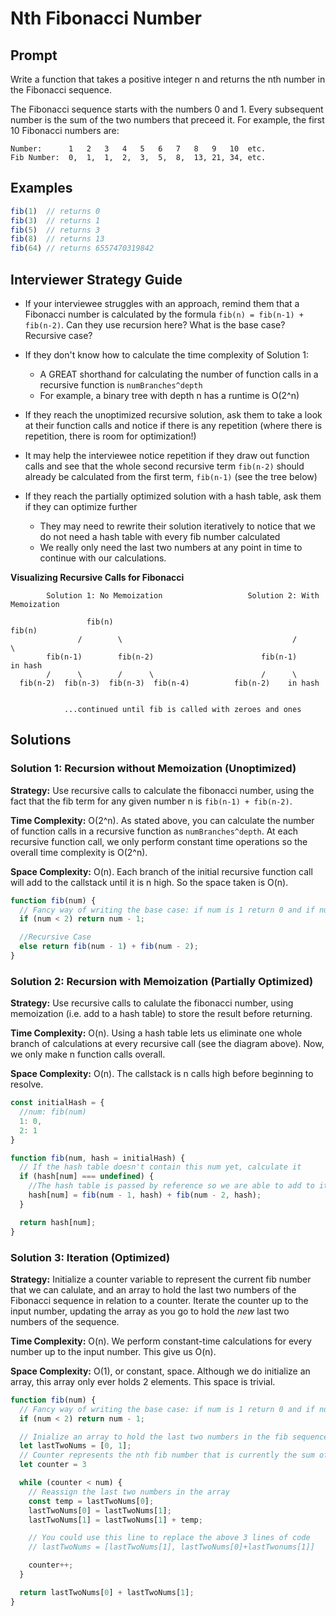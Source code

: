 # Nth Fibonacci Number

## Prompt
Write a function that takes a positive integer n and returns the nth number in the Fibonacci sequence.

The Fibonacci sequence starts with the numbers 0 and 1. Every subsequent number is the sum of the two numbers that preceed it. For example, the first 10 Fibonacci numbers are:
```
Number:      1   2   3   4   5   6   7   8   9   10  etc.
Fib Number:  0,  1,  1,  2,  3,  5,  8,  13, 21, 34, etc.
```

## Examples
```javascript
fib(1)  // returns 0
fib(3)  // returns 1
fib(5)  // returns 3
fib(8)  // returns 13
fib(64) // returns 6557470319842
```

## Interviewer Strategy Guide
- If your interviewee struggles with an approach, remind them that a Fibonacci number is calculated by the formula `fib(n) = fib(n-1) + fib(n-2)`. Can they use recursion here? What is the base case? Recursive case?

- If they don't know how to calculate the time complexity of Solution 1:
  - A GREAT shorthand for calculating the number of function calls in a recursive function is `numBranches^depth`
  - For example, a binary tree with depth n has a runtime is O(2^n)

- If they reach the unoptimized recursive solution, ask them to take a look at their function calls and notice if there is any repetition (where there is repetition, there is room for optimization!)

- It may help the interviewee notice repetition if they draw out function calls and see that the whole second recursive term `fib(n-2)` should already be calculated from the first term, `fib(n-1)` (see the tree below)

- If they reach the partially optimized solution with a hash table, ask them if they can optimize further
  - They may need to rewrite their solution iteratively to notice that we do not need a hash table with every fib number calculated
  - We really only need the last two numbers at any point in time to continue with our calculations.

**Visualizing Recursive Calls for Fibonacci**
```
        Solution 1: No Memoization                   Solution 2: With Memoization

                 fib(n)                                          fib(n)
               /        \                                      /        \
        fib(n-1)        fib(n-2)                        fib(n-1)        in hash
        /      \        /      \                        /      \
  fib(n-2)  fib(n-3)  fib(n-3)  fib(n-4)          fib(n-2)    in hash


            ...continued until fib is called with zeroes and ones
```

## Solutions

### Solution 1: Recursion without Memoization (Unoptimized)

**Strategy:** Use recursive calls to calculate the fibonacci number, using the fact that the fib term for any given number n is `fib(n-1) + fib(n-2)`.

**Time Complexity:** O(2^n). As stated above, you can calculate the number of function calls in a recursive function as `numBranches^depth`. At each recursive function call, we only perform constant time operations so the overall time complexity is O(2^n).

**Space Complexity:** O(n). Each branch of the initial recursive function call will add to the callstack until it is n high. So the space taken is O(n).

```javascript
function fib(num) {
  // Fancy way of writing the base case: if num is 1 return 0 and if num is 2 return 1
  if (num < 2) return num - 1;

  //Recursive Case
  else return fib(num - 1) + fib(num - 2);
}
```

### Solution 2: Recursion with Memoization (Partially Optimized)
**Strategy:** Use recursive calls to calulate the fibonacci number, using memoization (i.e. add to a hash table) to store the result before returning.

**Time Complexity:** O(n). Using a hash table lets us eliminate one whole branch of calculations at every recursive call (see the diagram above). Now, we only make n function calls overall.

**Space Complexity:** O(n). The callstack is n calls high before beginning to resolve.

```javascript
const initialHash = {
  //num: fib(num)
  1: 0,
  2: 1
}

function fib(num, hash = initialHash) {
  // If the hash table doesn't contain this num yet, calculate it
  if (hash[num] === undefined) {
    //The hash table is passed by reference so we are able to add to it at any function call in the stack
    hash[num] = fib(num - 1, hash) + fib(num - 2, hash);
  }

  return hash[num];
}
```

### Solution 3: Iteration (Optimized)
**Strategy:** Initialize a counter variable to represent the current fib number that we can calulate, and an array to hold the last two numbers of the Fibonacci sequence in relation to a counter. Iterate the counter up to the input number, updating the array as you go to hold the *new* last two numbers of the sequence.

**Time Complexity:** O(n). We perform constant-time calculations for every number up to the input number. This give us O(n).

**Space Complexity:** O(1), or constant, space. Although we do initialize an array, this array only ever holds 2 elements. This space is trivial.

```javascript
function fib(num) {
  // Fancy way of writing the base case: if num is 1 return 0 and if num is 2 return 1
  if (num < 2) return num - 1;

  // Inialize an array to hold the last two numbers in the fib sequence
  let lastTwoNums = [0, 1];
  // Counter represents the nth fib number that is currently the sum of the lastTwoNums array
  let counter = 3

  while (counter < num) {
    // Reassign the last two numbers in the array
    const temp = lastTwoNums[0];
    lastTwoNums[0] = lastTwoNums[1];
    lastTwoNums[1] = lastTwoNums[1] + temp;

    // You could use this line to replace the above 3 lines of code
    // lastTwoNums = [lastTwoNums[1], lastTwoNums[0]+lastTwonums[1]]

    counter++;
  }

  return lastTwoNums[0] + lastTwoNums[1];
}
```
